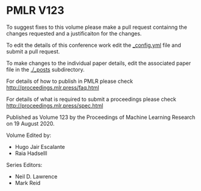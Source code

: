 # PMLR V123

To suggest fixes to this volume please make a pull request containng the changes requested and a justificaiton for the changes.

To edit the details of this conference work edit the [_config.yml](./_config.yml) file and submit a pull request.

To make changes to the individual paper details, edit the associated paper file in the [./_posts](./_posts) subdirectory.

For details of how to publish in PMLR please check http://proceedings.mlr.press/faq.html

For details of what is required to submit a proceedings please check http://proceedings.mlr.press/spec.html



Published as Volume 123 by the Proceedings of Machine Learning Research on 19 August 2020.

Volume Edited by:
  * Hugo Jair Escalante
  * Raia Hadselll

Series Editors:
  * Neil D. Lawrence
  * Mark Reid
